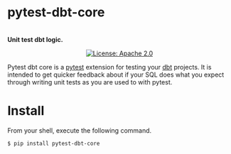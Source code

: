 <p align="center"><h1>pytest-dbt-core</h1><br/><b>Unit test dbt logic.</b></p>

<p align="center">
  <a href="https://github.com/godatadriven/pytest-dbt-core/blob/main/LICENSE"><img src="https://img.shields.io/badge/license-Apache%202-blue.svg" alt="License: Apache 2.0"></a>
</p>

Pytest dbt core is a [pytest](https://docs.pytest.org) extension for testing
your [dbt](https://www.getdbt.com/) projects. It is intended to get quicker
feedback about if your SQL does what you expect through writing unit tests as
you are used to with pytest.

# Install

From your shell, execute the following command.

``` sh
$ pip install pytest-dbt-core
```
